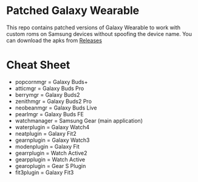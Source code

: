 # Patched Galaxy Wearable
This repo contains patched versions of Galaxy Wearable to work with custom roms on Samsung devices without spoofing the device name.
You can download the apks from [Releases](https://github.com/Linux4/GalaxyWearable/releases)

# Cheat Sheet
* popcornmgr = Galaxy Buds+
* atticmgr = Galaxy Buds Pro
* berrymgr = Galaxy Buds2
* zenithmgr = Galaxy Buds2 Pro
* neobeanmgr = Galaxy Buds Live
* pearlmgr = Galaxy Buds FE
* watchmanager = Samsung Gear (main application)
* waterplugin = Galaxy Watch4
* neatplugin = Galaxy Fit2
* gearnplugin = Galaxy Watch3
* modenplugin = Galaxy Fit
* gearrplugin = Watch Active2
* gearpplugin = Watch Active
* gearoplugin = Gear S Plugin
* fit3plugin = Galaxy Fit3
